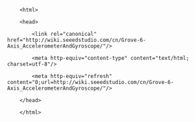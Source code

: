 <!DOCTYPE html>
        <html>
        <head>
            <link rel="canonical" href="http://wiki.seeedstudio.com/cn/Grove-6-Axis_AccelerometerAndGyroscope/"/>
            <meta http-equiv="content-type" content="text/html; charset=utf-8"/>
            <meta http-equiv="refresh" content="0;url=http://wiki.seeedstudio.com/cn/Grove-6-Axis_AccelerometerAndGyroscope/"/>
        </head>
        </html>